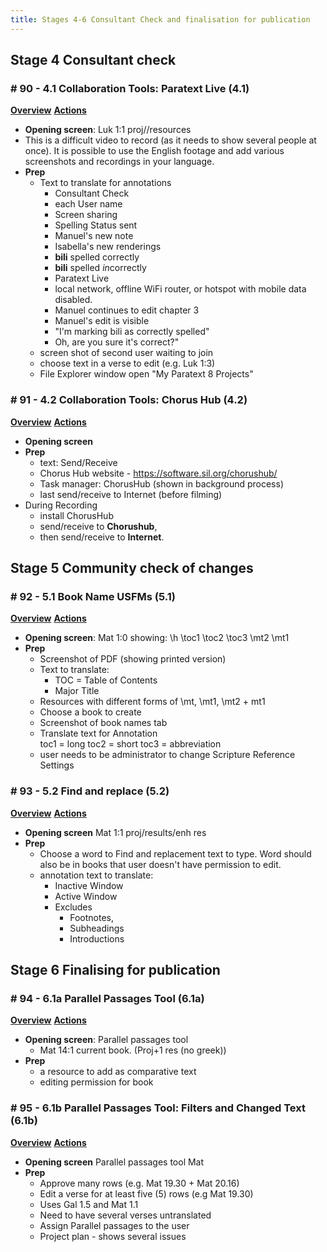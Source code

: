 ```yaml
---
title: Stages 4-6 Consultant Check and finalisation for publication
---
```


## Stage 4	Consultant check
### \# 90 - 4.1	Collaboration Tools: Paratext Live (4.1)
[**Overview**](https://drive.google.com/file/d/1-D0_7eM_1LNkI4_25eIKDl4O4OfCEW18/view?usp=sharing) [**Actions**](https://drive.google.com/file/d/1XJh-zXzbrsfMRU7EkxMpvzT-d1Yh8x9F/view?usp=sharing)  
- **Opening screen**: Luk 1:1 proj//resources
- This is a difficult video to record (as it needs to show several people at once). It is possible to use the English footage and add various screenshots and recordings in your language.  
- **Prep**  
   - Text to translate for annotations 
     - Consultant Check
     - each User name
     - Screen sharing
     - Spelling Status sent
     - Manuel's new note
     - Isabella's new renderings
     - **bili** spelled correctly
     - **bili** spelled *in*correctly
     - Paratext Live
     - local network, offline WiFi router, or hotspot with mobile data disabled.
     - Manuel continues to edit chapter 3
     - Manuel's edit is visible
     - "I'm marking bili as correctly spelled"
     - Oh, are you sure it's correct?" 
   - screen shot of second user waiting to join
   - choose text in a verse to edit (e.g. Luk 1:3)
   - File Explorer window open "My Paratext 8 Projects"



 
### \# 91 - 4.2	Collaboration Tools: Chorus Hub (4.2)
[**Overview**](https://drive.google.com/file/d/1xeSkMrlGnkxgMlQjnhkgPBElhFMGSNDV/view?usp=sharing) [**Actions**](https://drive.google.com/file/d/1hwaiKxD0qIaSEovdSDLUZfZ3kucCPpag/view?usp=sharing)  
- **Opening screen** 
- **Prep**
  - text: Send/Receive
  - Chorus Hub website - https://software.sil.org/chorushub/
  - Task manager: ChorusHub (shown in background process)
  - last send/receive to Internet (before filming)
- During Recording
  - install ChorusHub
  - send/receive to **Chorushub**, 
  - then send/receive to **Internet**.
## Stage 5	Community check of changes
### \# 92 - 5.1	Book Name USFMs (5.1)
[**Overview**](https://drive.google.com/file/d/1P9nkGAiVm4txcTRfwfkE5J0a9NHj30Ef/view?usp=sharing) [**Actions**](https://drive.google.com/file/d/1NuQtZQl5Qk1Bx4kcrPKfjdwx8uwTQwKc/view?usp=sharing)  
- **Opening screen**: Mat 1:0 showing:
\h \toc1 \toc2 \toc3  \mt2 \mt1 
- **Prep**
    - Screenshot of PDF (showing printed version)
    - Text to translate: 
      - TOC = Table of Contents
      - Major Title
    - Resources with different forms of \mt, \mt1, \mt2 + mt1
  - Choose a book to create
  - Screenshot of book names tab
  - Translate text for Annotation   
      toc1 = long  toc2 = short  toc3 = abbreviation
  - user needs to be administrator to change Scripture Reference Settings

### \# 93 - 5.2	Find and replace (5.2)
[**Overview**](https://drive.google.com/file/d/1Rx5vyck2bDyaXYRRDo6VDovoqlzyloXm/view?usp=sharing) [**Actions**](https://drive.google.com/file/d/1tuEiFPaVd6hu9JCgoDqbM2pSKjZ5oVYt/view?usp=sharing)  
- **Opening screen** Mat 1:1 proj/results/enh res
- **Prep**
  - Choose a word to Find and replacement text to type. Word should also be in books that user doesn't have permission to edit.
  - annotation text to translate: 
    - Inactive Window 
    - Active Window
    - Excludes 
      - Footnotes, 
      - Subheadings 
      - Introductions

## Stage 6	Finalising for publication
### \# 94 - 6.1a	Parallel Passages Tool (6.1a)
[**Overview**](https://drive.google.com/file/d/1PCVhaFNvE_82DAYo6X7D4KcIU1tWnzcT/view?usp=sharing) [**Actions**](https://drive.google.com/file/d/1LvPggWJoNXntKxG68cW6aIUqeQAONTUb/view?usp=sharing)  
- **Opening screen**: Parallel passages tool 
  - Mat 14:1 current book. (Proj+1 res (no greek))  
- **Prep**
  - a resource to add as comparative text
  - editing permission for book

  

### \# 95 - 6.1b	Parallel Passages Tool: Filters and Changed Text (6.1b)
[**Overview**](https://drive.google.com/file/d/1RhO5VUbBCxlI2ZZBT-Nz5zU4frFad-s3/view?usp=sharing) [**Actions**](https://drive.google.com/file/d/1O9n_Hx9UDjbSksmYpReKh_aLXeB9zK6c/view?usp=sharing)  
- **Opening screen** Parallel passages tool Mat
- **Prep**
  - Approve many rows (e.g. Mat 19.30 + Mat 20.16)
  - Edit a verse for at least five (5) rows (e.g Mat 19.30)
  - Uses Gal 1.5 and Mat 1.1
  - Need to have several verses untranslated
  - Assign Parallel passages to the user
  - Project plan - shows several issues

